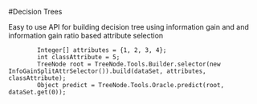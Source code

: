 #Decision Trees

Easy to use API for building decision tree using information gain and and information gain ratio based attribute selection

```
        Integer[] attributes = {1, 2, 3, 4};
        int classAttribute = 5;
        TreeNode root = TreeNode.Tools.Builder.selector(new InfoGainSplitAttrSelector()).build(dataSet, attributes, classAttribute);
        Object predict = TreeNode.Tools.Oracle.predict(root, dataSet.get(0));
```
